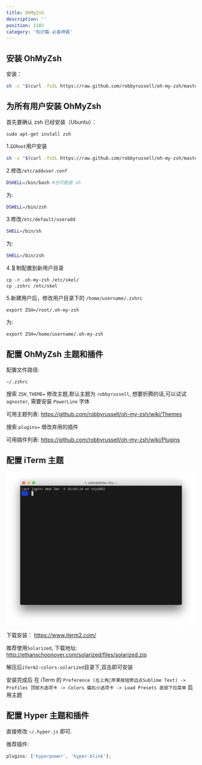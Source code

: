 ```yaml
---
title: OhMyZsh
description: ''
position: 1102
category: '知识篇-必备神器'
---
```


## 安装 OhMyZsh

安装：

```bash
sh -c "$(curl -fsSL https://raw.github.com/robbyrussell/oh-my-zsh/master/tools/install.sh)"
```

## 为所有用户安装 OhMyZsh

首先要确认 zsh 已经安装（Ubuntu）：

```
sudo apt-get install zsh
```

1.以`Root`用户安装

```bash
sh -c "$(curl -fsSL https://raw.github.com/robbyrussell/oh-my-zsh/master/tools/install.sh)"
```

2.修改`/etc/adduser.conf`

```bash
DSHELL=/bin/bash #也可能是 sh
```

为:

```bash
DSHELL=/bin/zsh
```

3.修改`/etc/default/useradd`

```bash
SHELL=/bin/sh
```

为:

```bash
SHELL=/bin/zsh
```

4.复制配置到新用户目录

```
cp -r .oh-my-zsh /etc/skel/
cp .zshrc /etc/skel
```

5.新建用户后，修改用户目录下的 `/home/username/.zshrc`

```
export ZSH=/root/.oh-my-zsh
```

为:

```
export ZSH=/home/username/.oh-my-zsh
```

<adsbygoogle></adsbygoogle>

## 配置 OhMyZsh 主题和插件

配置文件路径:

```
~/.zshrc
```

搜索 `ZSH_THEME=` 修改主题,默认主题为 `robbyrussell`, 想要折腾的话,可以试试`agnoster`, 需要安装 `PowerLine` 字体

可用主题列表: <https://github.com/robbyrussell/oh-my-zsh/wiki/Themes>

搜索 `plugins=` 增改弃用的插件

可用插件列表: <https://github.com/robbyrussell/oh-my-zsh/wiki/Plugins>

## 配置 iTerm 主题

![iterm](/basic/source/iterm.png)

下载安装： <https://www.iterm2.com/>

推荐使用`Solarized`, 下载地址: <http://ethanschoonover.com/solarized/files/solarized.zip>

解压后`iterm2-colors-solarized`目录下,双击即可安装

安装完成后 在 iTerm 的 `Preference (左上角苹果按钮旁边点Sublime Text) -> Profiles 顶部大选项卡 -> Colors 偏右小选项卡 -> Load Presets 底部下拉菜单` 启用主题

## 配置 Hyper 主题和插件

直接修改 `~/.hyper.js` 即可.

推荐插件:

```js
plugins: ['hyperpower', 'hyper-blink'];
```
